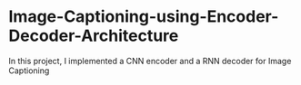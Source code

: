 # Image-Captioning-using-Encoder-Decoder-Architecture
In this project, I implemented a CNN encoder and a RNN decoder for Image Captioning
